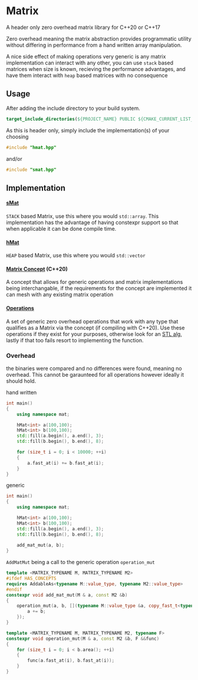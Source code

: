 # Matrix 
A header only zero overhead matrix library for C++20 or C++17

Zero overhead meaning the matrix abstraction provides programmatic utility without differing in performance from a hand written array manipulation.

A nice side effect of making operations very generic is any matrix implementation can interact with any other, you can use `stack` based matrices when size is known, recieving the performance advantages, and have them interact with `heap` based matrices with no consequence

## Usage
After adding the include directory to your build system.
```cmake
target_include_directories(${PROJECT_NAME} PUBLIC ${CMAKE_CURRENT_LIST_DIR}/Matrix/std)
```

As this is header only, simply include the implementation(s) of your choosing
```cpp
#include "hmat.hpp"
```
and/or
```cpp
#include "smat.hpp"
```

## Implementation 

#### [sMat](std/smat.hpp)
`STACK` based Matrix, use this where you would `std::array`. This implementation has the advantage of having constexpr support so that when applicable it can be done compile time.

#### [hMat](std/hmat.hpp)
`HEAP` based Matrix, use this where you would `std::vector`

#### [Matrix Concept](std/dependencies/cmat.hpp) (C++20)
A concept that allows for generic operations and matrix implementations being interchangable, if the requirements for the concept are implemented it can mesh with any existing matrix operation

#### [Operations](std)
A set of generic zero overhead operations that work with any type that qualifies as a Matrix via the concept (if compiling with C++20). Use these operations if they exist for your purposes, otherwise look for an [STL alg](https://en.cppreference.com/w/cpp/algorithm), lastly if that too fails resort to implementing the function.

### Overhead
the binaries were compared and no differences were found, meaning no overhead. This cannot be garaunteed for all operations however ideally it should hold.

hand written
```cpp
int main()
{
    using namespace mat;

    hMat<int> a(100,100);
    hMat<int> b(100,100);
    std::fill(a.begin(), a.end(), 3);
    std::fill(b.begin(), b.end(), 8);

    for (size_t i = 0; i < 10000; ++i)
    {
        a.fast_at(i) += b.fast_at(i);
    }
}
```
generic
```cpp
int main()
{
    using namespace mat;

    hMat<int> a(100,100);
    hMat<int> b(100,100);
    std::fill(a.begin(), a.end(), 3);
    std::fill(b.begin(), b.end(), 8);
    
    add_mat_mut(a, b);
}
```
`AddMatMut` being a call to the generic operation `operation_mut`
```cpp
template <MATRIX_TYPENAME M, MATRIX_TYPENAME M2>
#ifdef HAS_CONCEPTS
requires AddableAs<typename M::value_type, typename M2::value_type>
#endif
constexpr void add_mat_mut(M & a, const M2 &b)
{
    operation_mut(a, b, [](typename M::value_type &a, copy_fast_t<typename M2::value_type> b) {
        a += b;
    });
}
```
```cpp
template <MATRIX_TYPENAME M, MATRIX_TYPENAME M2, typename F>
constexpr void operation_mut(M & a, const M2 &b, F &&func)
{
    for (size_t i = 0; i < b.area(); ++i)
    {
        func(a.fast_at(i), b.fast_at(i));
    }
}
```
